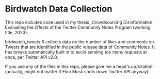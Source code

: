 # Birdwatch Data Collection

This repo includes code used in my thesis, Crowdsourcing Disinformation: Evaluating the Effects of the Twitter Community Notes Program (working title, 2023). 

birdwatch_tweets.R collects data on the number of likes and comments on Tweets that are identified in the public release data of Community Notes. It has breaks automatically built in to avoid sending too many requests at once, per Twitter API v2.0. 

If you use any of the files in this repo, please give me a head's up/citation! (actually, might not matter if Elon Musk shuts down Twitter API anyway). 
